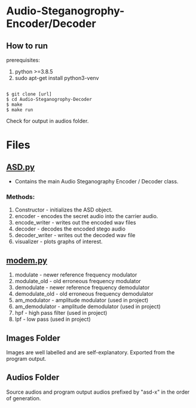 # Audio-Steganogrophy-Encoder/Decoder

## How to run

prerequisites: <br>
1. python >=3.8.5 <br>
2. sudo apt-get install python3-venv <br>

```commandline

$ git clone [url]
$ cd Audio-Steganogrophy-Decoder
$ make
$ make run
```

Check for output in audios folder.

# Files

## [ASD.py](ASD.py)

- Contains the main Audio Steganography Encoder / Decoder class.

### Methods:

1. Constructor - initializes the ASD object.
2. encoder - encodes the secret audio into the carrier audio.
3. encode_writer - writes out the encoded wav files
4. decoder - decodes the encoded stego audio
5. decoder_writer - writes out the decoded wav file
6. visualizer - plots graphs of interest.

## [modem.py](modem.py)

1. modulate - newer reference frequency modulator
2. modulate_old - old erroneous frequency modulator
3. demodulate - newer reference frequency demodulator
4. demodulate_old - old erroneous frequency demodulator
5. am_modulator - amplitude modulator (used in project)
6. am_demodulator - amplitude demodulator (used in project)
7. hpf - high pass filter (used in project)
8. lpf - low pass  (used in project)

## Images Folder
Images are well labelled and are self-explanatory. Exported from the program output.

## Audios Folder
Source audios and program output audios prefixed by "asd-x" in the order of generation.
